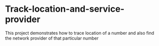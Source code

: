 # Track-location-and-service-provider
This project demonstrates how to trace location of a number and also find the network provider of that particular number
